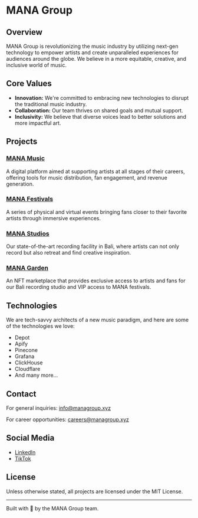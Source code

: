 # MANA Group

## Overview

MANA Group is revolutionizing the music industry by utilizing next-gen technology to empower artists and create unparalleled experiences for audiences around the globe. We believe in a more equitable, creative, and inclusive world of music.

## Core Values

- **Innovation:** We're committed to embracing new technologies to disrupt the traditional music industry.
- **Collaboration:** Our team thrives on shared goals and mutual support.
- **Inclusivity:** We believe that diverse voices lead to better solutions and more impactful art.

## Projects

### [MANA Music](https://manamusic.app)

A digital platform aimed at supporting artists at all stages of their careers, offering tools for music distribution, fan engagement, and revenue generation.

### [MANA Festivals](https://mana.party)

A series of physical and virtual events bringing fans closer to their favorite artists through immersive experiences.

### [MANA Studios](https://mana.studio)

Our state-of-the-art recording facility in Bali, where artists can not only record but also retreat and find creative inspiration.

### [MANA Garden](https://mana.garden)

An NFT marketplace that provides exclusive access to artists and fans for our Bali recording studio and VIP access to MANA festivals.

## Technologies

We are tech-savvy architects of a new music paradigm, and here are some of the technologies we love:

- Depot
- Apify
- Pinecone
- Grafana
- ClickHouse
- Cloudflare
- And many more...

## Contact

For general inquiries: [info@managroup.xyz](mailto:info@managroup.xyz)

For career opportunities: [careers@managroup.xyz](mailto:careers@managroup.xyz)

## Social Media

- [LinkedIn](https://www.linkedin.com/company/epsilon-records/)
- [TikTok](https://www.tiktok.com/@mananetwork)

## License

Unless otherwise stated, all projects are licensed under the MIT License.

---

Built with 💖 by the MANA Group team.
